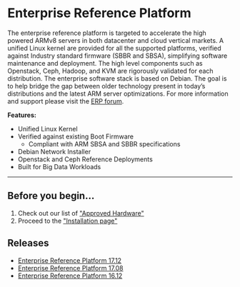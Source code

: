 # Enterprise Reference Platform

The enterprise reference platform is targeted to accelerate the high powered ARMv8 servers in both datacenter and cloud vertical markets. A unified Linux kernel are provided for all the supported platforms, verified against Industry standard firmware (SBBR and SBSA), simplifying software maintenance and deployment. The high level components such as Openstack, Ceph, Hadoop, and KVM are rigorously validated for each distribution. The enterprise software stack is based on Debian. The goal is to help bridge the gap between older technology present in today’s distributions and the latest ARM server optimizations. For more information and support please visit the [ERP forum](https://discuss.linaro.org/c/erp).

**Features:**

- Unified Linux Kernel
- Verified against existing Boot Firmware
   - Compliant with ARM SBSA and SBBR specifications
- Debian Network Installer
- Openstack and Ceph Reference Deployments
- Built for Big Data Workloads

***

## Before you begin...

1. Check out our list of ["Approved Hardware"](Documentation/Hardware/README.md)
2. Proceed to the ["Installation page"](Documentation/README.md)

## Releases

- [Enterprise Reference Platform 17.12](ReleaseNotes-17.12.md)
- [Enterprise Reference Platform 17.08](ReleaseNotes-17.08.md)
- [Enterprise Reference Platform 16.12](ReleaseNotes-16.12.md)
